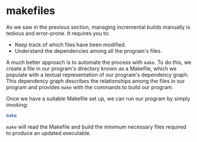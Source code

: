 # makefiles

As we saw in the previous section, managing incremental builds manually is tedious and error-prone. It requires you to:

* Keep track of which files have been modified.
* Understand the dependencies among all the program's files.

A much better approach is to automate the process with `make`. To do this, we create a file in our program's directory known as a Makefile, which we populate with a textual representation of our program's dependency graph. This dependency graph describes the relationships among the files in our program and provides `make` with the commands to build our program.&#x20;

Once we have a suitable Makefile set up, we can run our program by simply invoking:

```bash
make
```

`make` will read the Makefile and build the minimum necessary files required to produce an updated executable.
